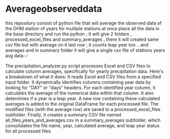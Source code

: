 # Averageobserveddata
this repository consist of python file that will average the observed data of the DHM station of years for multiple stations at once 
place all the data in the base directory and run the python ; it will give 2 folders , processed_excel_files and summary_averages , there it will created same csv file but with average on it last row ; it counts leap year too .. and averages and in summary folder it will give a single csv file of stations years avg data 
✅


The precipitation_analyzer.py script processes Excel and CSV files to calculate column averages, specifically for yearly precipitation data.
Here's a breakdown of what it does:
It reads Excel and CSV files from a specified input folder.
It dynamically identifies columns containing year data by looking for "DAY" or "days" headers.
For each identified year column, it calculates the average of the numerical data within that column.
It also determines if a year is a leap year.
A new row containing these calculated averages is added to the original DataFrame for each processed file.
The modified files (with the average row) are saved to a processed_excel_files subfolder.
Finally, it creates a summary CSV file named all_files_years_and_averages.csv in a summary_averages subfolder, which consolidates the file name, year, calculated average, and leap year status for all processed files.
